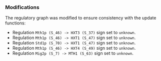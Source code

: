 ### Modifications

The regulatory graph was modified to ensure consistency with the update functions: 

 - Regulation `Mth1p (S_46) -> HXT3 (S_37)` sign set to `unknown`.
 - Regulation `Mth1p (S_46) -> HXT1 (S_47)` sign set to `unknown`.
 - Regulation `Std1p (S_70) -> HXT1 (S_47)` sign set to `unknown`.
 - Regulation `Mth1p (S_46) -> HXT4 (S_49)` sign set to `unknown`.
 - Regulation `Mig2p (S_7) -> MTH1 (S_63)` sign set to `unknown`.
